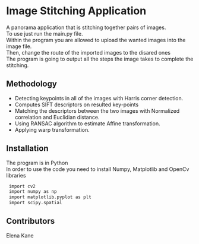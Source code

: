 # Image Stitching Application

A panorama application that is stitching together pairs of images.<br />
To use just run the main.py file. <br />
Within the program you are allowed to upload the wanted images into the image file.<br />
Then, change the route of the imported images to the disared ones <br />
The program is going to output all the steps the image takes to complete the stitching.<br /> 

## Methodology

- Detecting keypoints in all of the images with Harris corner detection.
- Computes SIFT descriptors on resulted key-points
- Matching the descriptors between the two images with Normalized correlation and Euclidian distance.
- Using RANSAC algorithm to estimate Affine transformation.
- Applying warp transformation.


## Installation
The program is in Python <br />
In order to use the code you need to install Numpy, Matplotlib and OpenCv libraries
   ```sh
    import cv2
    import numpy as np
    import matplotlib.pyplot as plt
    import scipy.spatial
   ```

## Contributors
Elena Kane </br>
